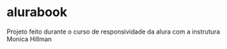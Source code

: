 # alurabook
Projeto feito durante o curso de responsividade da alura com a instrutura Monica  Hillman
